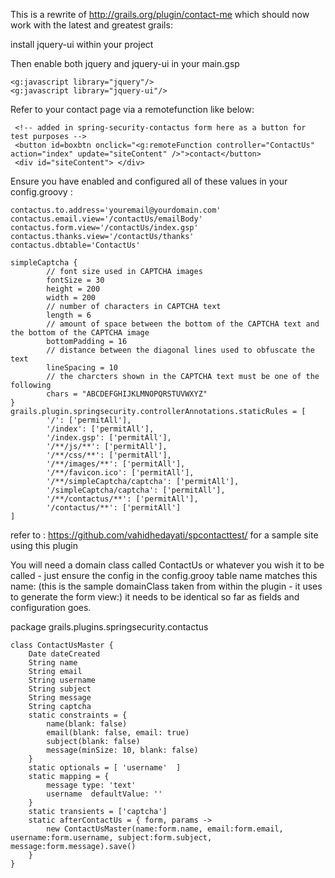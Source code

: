 This is a rewrite of http://grails.org/plugin/contact-me  which should now work with the latest and greatest grails:




install jquery-ui within your project 

Then enable both jquery and jquery-ui in your main.gsp

	
	<g:javascript library="jquery"/>
	<g:javascript library="jquery-ui"/>
	

Refer to your contact page via a remotefunction like below:
		
		
	 <!-- added in spring-security-contactus form here as a button for test purposes -->
	 <button id=boxbtn onclick="<g:remoteFunction controller="ContactUs" action="index" update="siteContent" />">contact</button>
	 <div id="siteContent"> </div>
		                






Ensure you have enabled and configured all of these values in your config.groovy :

	
	contactus.to.address='youremail@yourdomain.com'
	contactus.email.view='/contactUs/emailBody'
	contactus.form.view='/contactUs/index.gsp'
	contactus.thanks.view='/contactUs/thanks'
	contactus.dbtable='ContactUs'
	
	simpleCaptcha {
			// font size used in CAPTCHA images
			fontSize = 30
			height = 200
			width = 200
			// number of characters in CAPTCHA text
			length = 6
			// amount of space between the bottom of the CAPTCHA text and the bottom of the CAPTCHA image
			bottomPadding = 16
			// distance between the diagonal lines used to obfuscate the text
			lineSpacing = 10
			// the charcters shown in the CAPTCHA text must be one of the following
			chars = "ABCDEFGHIJKLMNOPQRSTUVWXYZ"
	}
	grails.plugin.springsecurity.controllerAnnotations.staticRules = [
			'/': ['permitAll'],
			'/index': ['permitAll'],
			'/index.gsp': ['permitAll'],
			'/**/js/**': ['permitAll'],
			'/**/css/**': ['permitAll'],
			'/**/images/**': ['permitAll'],
			'/**/favicon.ico': ['permitAll'],
			'/**/simpleCaptcha/captcha': ['permitAll'],
			'/simpleCaptcha/captcha': ['permitAll'],
			'/**/contactus/**': ['permitAll'],
			'/contactus/**': ['permitAll']
	]
	




refer to :
https://github.com/vahidhedayati/spcontacttest/ for a sample site using this plugin



You will need a domain class called ContactUs or whatever you wish it to be called - just ensure the config in the config.grooy table name matches this name: (this is the sample domainClass taken from within the plugin - it uses to generate the form view:) it needs to be identical so far as fields and configuration goes.


package grails.plugins.springsecurity.contactus
	
	class ContactUsMaster {
		Date dateCreated
		String name
		String email
		String username
		String subject
		String message
		String captcha
		static constraints = {
			name(blank: false)
			email(blank: false, email: true)
			subject(blank: false)
			message(minSize: 10, blank: false)
		}
		static optionals = [ 'username'  ]
		static mapping = {
			message type: 'text'
			username  defaultValue: ''
		}
		static transients = ['captcha']
		static afterContactUs = { form, params ->
			new ContactUsMaster(name:form.name, email:form.email, username:form.username, subject:form.subject, message:form.message).save()
		}
	}
	
	
